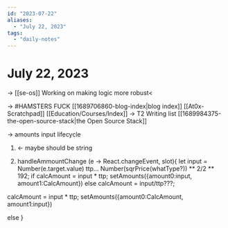 ```yaml
---
id: "2023-07-22"
aliases:
  - "July 22, 2023"
tags:
  - "daily-notes"
---
```


# July 22, 2023

-> [[se-os]] Working on making logic more robust<

-> 
#HAMSTERS FUCK
 [[1689706860-blog-index|blog index]] 
 [[At0x-Scratchpad]]
 [[Education/Courses/Index]]
-> T2 Writing list [[1689984375-the-open-source-stack|the Open Source Stack]]

-> amounts input lifecycle

1) <form (number?)> <- maybe should be string
2) handleAmmountChange (e -> React.changeEvent<HTMLInputElement>, slot){
let input = Number(e.target.value)
ttp... Number(sqrPrice(whatType?)) ** 2/2 ** 192;
if
calcAmount = input * ttp;
setAmounts({amount0:input, amount1:CalcAmount})
else
calcAmount = input/ttp???;

calcAmount = input * ttp;
setAmounts({amount0:CalcAmount, amount1:input})

else
}





